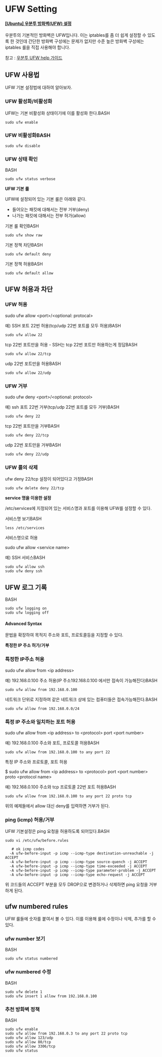 # UFW Setting

#### [\[Ubuntu\] 우분투 방화벽\(UFW\) 설정](https://webdir.tistory.com/206)

우분투의 기본적인 방화벽은 UFW입니다. 이는 iptables를 좀 더 쉽게 설정할 수 있도록 한 것인데 간단한 방화벽 구성에는 문제가 없지만 수준 높은 방화벽 구성에는 iptables 룰을 직접 사용해야 합니다.

참고 : [우분투 UFW help 가이드](https://help.ubuntu.com/community/UFW)

## UFW 사용법

UFW 기본 설정법에 대하여 알아보자.

### **UFW 활성화/비활성화**

UFW는 기본 비활성화 상태이기에 이를 활성화 한다.BASH

```text
sudo ufw enable
```

### UFW 비활성화BASH

```text
sudo ufw disable
```

### **UFW 상태 확인**

BASH

```text
sudo ufw status verbose
```

**UFW 기본 룰**

UFW에 설정되어 있는 기본 룰은 아래와 같다.

* 들어오는 패킷에 대해서는 전부 거부\(deny\)
* 나가는 패킷에 대해서는 전부 허가\(allow\)

기본 룰 확인BASH

```text
sudo ufw show raw
```

기본 정책 차단BASH

```text
sudo ufw default deny
```

기본 정책 허용BASH

```text
sudo ufw default allow
```

## **UFW 허용과 차단**

### UFW 허용

sudo ufw allow &lt;port&gt;/&lt;optional: protocal&gt;

예\) SSH 포트 22번 허용\(tcp/udp 22번 포트를 모두 허용\)BASH

```text
sudo ufw allow 22
```

tcp 22번 포트만을 허용 - SSH는 tcp 22번 포트만 허용하는게 정답BASH

```text
sudo ufw allow 22/tcp
```

udp 22번 포트만을 허용BASH

```text
sudo ufw allow 22/udp
```

### UFW 거부

sudo ufw deny &lt;port&gt;/&lt;optional: protocol&gt;

예\) ssh 포트 22번 거부\(tcp/udp 22번 포트를 모두 거부\)BASH

```text
sudo ufw deny 22
```

tcp 22번 포트만을 거부BASH

```text
sudo ufw deny 22/tcp
```

udp 22번 포트만을 거부BASH

```text
sudo ufw deny 22/udp
```

### **UFW 룰의 삭제**

ufw deny 22/tcp 설정이 되어있다고 가정BASH

```text
sudo ufw delete deny 22/tcp
```

**service 명을 이용한 설정**

/etc/services에 지정되어 있는 서비스명과 포트를 이용해 UFW를 설정할 수 있다.

서비스명 보기BASH

```text
less /etc/services
```

서비스명으로 허용

sudo ufw allow &lt;service name&gt;

예\) SSH 서비스BASH

```text
sudo ufw allow ssh
sudo ufw deny ssh
```

## **UFW 로그 기록**

BASH

```text
sudo ufw logging on
sudo ufw logging off
```

#### Advanced Syntax

문법을 확장하여 목적지 주소와 포트, 프로토콜등을 지정할 수 있다.

**특정한 IP 주소 허가/거부**

### 특정한 IP주소 허용

sudo ufw allow from &lt;ip address&gt;

예\) 192.168.0.100 주소 허용\(IP 주소192.168.0.100 에서만 접속이 가능해진다\)BASH

```text
sudo ufw allow from 192.168.0.100
```

네트워크 단위로 지정하여 같은 네트워크 상에 있는 컴퓨터들은 접속가능해진다.BASH

```text
sudo ufw allow from 192.168.0.0/24
```

### 특정 IP 주소와 일치하는 포트 허용

sudo ufw allow from &lt;ip address&gt; to &lt;protocol&gt; port &lt;port number&gt;

예\) 192.168.0.100 주소와 포트, 프로토콜 허용BASH

```text
sudo ufw allow from 192.168.0.100 to any port 22
```

특정 IP 주소와 프로토콜, 포트 허용

$ sudo ufw allow from &lt;ip address&gt; to &lt;protocol&gt; port &lt;port number&gt; proto &lt;protocol name&gt;

예\) 192.168.0.100 주소와 tcp 프로토콜 22번 포트 허용BASH

```text
sudo ufw allow from 192.168.0.100 to any port 22 proto tcp
```

위의 예제들에서 allow 대신 deny를 입력하면 거부가 된다.

### **ping \(icmp\) 허용/거부**

UFW 기본설정은 ping 요청을 허용하도록 되어있다.BASH

```text
sudo vi /etc/ufw/before.rules

   # ok icmp codes
  -A ufw-before-input -p icmp --icmp-type destination-unreachable -j ACCEPT
  -A ufw-before-input -p icmp --icmp-type source-quench -j ACCEPT
  -A ufw-before-input -p icmp --icmp-type time-exceeded -j ACCEPT
  -A ufw-before-input -p icmp --icmp-type parameter-problem -j ACCEPT
  -A ufw-before-input -p icmp --icmp-type echo-request -j ACCEPT
```

위 코드들의 ACCEPT 부분을 모두 DROP으로 변경하거나 삭제하면 ping 요청을 거부하게 된다.

## ufw numbered rules

UFW 룰들에 숫자를 붙여서 볼 수 있다. 이를 이용해 룰에 수정이나 삭제, 추가를 할 수 있다.

### **ufw number 보기**

BASH

```text
sudo ufw status numbered
```

### **ufw numbered 수정**

BASH

```text
sudo ufw delete 1
sudo ufw insert 1 allow from 192.168.0.100
```

### 추천 방화벽 정책

BASH

```text
sudo ufw enable
sudo ufw allow from 192.168.0.3 to any port 22 proto tcp
sudo ufw allow 123/udp
sudo ufw allow 80/tcp
sudo ufw allow 3306/tcp
sudo ufw status
```



